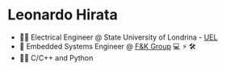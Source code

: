 <h1>Leonardo Hirata</h1>

- :student: Electrical Engineer @ State University of Londrina - [UEL](https://www.uel.br)
- 🤖 Embedded Systems Engineer @ [F&K Group](https://www.fkgroup.com.br/en/) :computer: :zap: :hammer_and_wrench:
- 👨‍💻 C/C++ and Python
